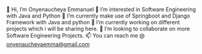 👋 Hi, I’m Onyenaucheya Emmanuel
👀 I’m interested in Software Engineering with Java and Python
🌱 I’m currently make use of Springboot and Django Framework with Java and python
🌱 I’m currently working on different projects which i will be sharing here.
💞️ I’m looking to collaborate on more Software Engineering Projects.
📫 You can reach me @ onyenaucheyaemma@gmail.com

